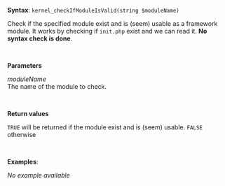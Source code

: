 **Syntax**: `kernel_checkIfModuleIsValid(string $moduleName)`


Check if the specified module exist and is (seem) usable as a framework module. It works by checking if `init.php` exist and we can read it. **No syntax check is done**.

<br/>

**Parameters**

*moduleName*
<br/>
   The name of the module to check.

<br/>

**Return values**

`TRUE` will be returned if the module exist and is (seem) usable. `FALSE` otherwise

<br/>

**Examples**:

*No example available*